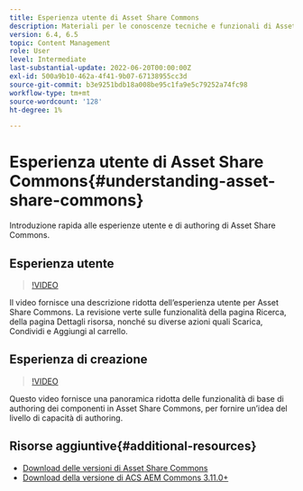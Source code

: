 ```yaml
---
title: Esperienza utente di Asset Share Commons
description: Materiali per le conoscenze tecniche e funzionali di Assets Share Commons
version: 6.4, 6.5
topic: Content Management
role: User
level: Intermediate
last-substantial-update: 2022-06-20T00:00:00Z
exl-id: 500a9b10-462a-4f41-9b07-67138955cc3d
source-git-commit: b3e9251bdb18a008be95c1fa9e5c79252a74fc98
workflow-type: tm+mt
source-wordcount: '128'
ht-degree: 1%

---
```


# Esperienza utente di Asset Share Commons{#understanding-asset-share-commons}

Introduzione rapida alle esperienze utente e di authoring di Asset Share Commons.

## Esperienza utente

>[!VIDEO](https://video.tv.adobe.com/v/20497?quality=12&learn=on)

Il video fornisce una descrizione ridotta dell’esperienza utente per Asset Share Commons. La revisione verte sulle funzionalità della pagina Ricerca, della pagina Dettagli risorsa, nonché su diverse azioni quali Scarica, Condividi e Aggiungi al carrello.

## Esperienza di creazione

>[!VIDEO](https://video.tv.adobe.com/v/20498?quality=12&learn=on)

Questo video fornisce una panoramica ridotta delle funzionalità di base di authoring dei componenti in Asset Share Commons, per fornire un’idea del livello di capacità di authoring.

## Risorse aggiuntive{#additional-resources}

* [Download delle versioni di Asset Share Commons](https://github.com/Adobe-Marketing-Cloud/asset-share-commons/releases)
* [Download della versione di ACS AEM Commons 3.11.0+](https://github.com/Adobe-Consulting-Services/acs-aem-commons/releases)
